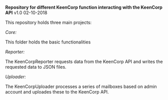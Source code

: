 **Repository for different KeenCorp function interacting with the KeenCorp API**
v1.0 02-10-2018

This repository holds three main projects:

_Core:_

This folder holds the basic functionalities

_Reporter:_

The KeenCorpReporter requests data from the KeenCorp API and writes the requested data to JSON files.

_Uploader:_

The KeenCorpUploader processes a series of mailboxes based on admin account and uploades these to the KeenCorp API.
